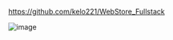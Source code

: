 https://github.com/kelo221/WebStore_Fullstack

![image](https://user-images.githubusercontent.com/61495413/160718563-89569886-d838-4e22-a708-cd29b94a4e2d.png)

